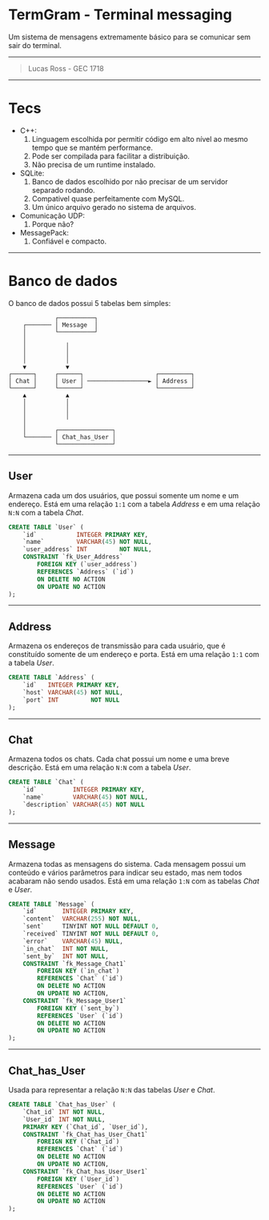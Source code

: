 # TermGram - Terminal messaging

Um sistema de mensagens extremamente básico para se comunicar sem sair do terminal.

----

> Lucas Ross - GEC 1718

---

# Tecs

- C++:
    1. Linguagem escolhida por permitir código em alto nível ao mesmo tempo que se mantém performance.
    2. Pode ser compilada para facilitar a distribuição.
    3. Não precisa de um runtime instalado.
- SQLite:
    1. Banco de dados escolhido por não precisar de um servidor separado rodando.
    2. Compativel quase perfeitamente com MySQL.
    3. Um único arquivo gerado no sistema de arquivos.
- Comunicação UDP:
    1. Porque não?
- MessagePack:
    1. Confiável e compacto.

---

# Banco de dados

O banco de dados possui 5 tabelas bem simples:

```
             ┌──────────┐
    ┌─────── │ Message  │
    │        └──────────┘
    │
    │           │
    │           │
    │           │
    ▼           ▼
┌──────┐     ┌──────┐                    ┌─────────┐
│ Chat │     │ User │ ─────────────────► │ Address │
└──────┘     └──────┘                    └─────────┘
    ▲           ▲
    │           │
    │           │
    │           │
    │
    │        ┌───────────────┐
    └─────── │ Chat_has_User │
             └───────────────┘
```

---

## User

Armazena cada um dos usuários, que possui somente um nome e um endereço.
Está em uma relação `1:1` com a tabela _Address_ e em uma relação `N:N` com a
tabela _Chat_.

```sql
CREATE TABLE `User` (
    `id`           INTEGER PRIMARY KEY,
    `name`         VARCHAR(45) NOT NULL,
    `user_address` INT         NOT NULL,
    CONSTRAINT `fk_User_Address`
        FOREIGN KEY (`user_address`)
        REFERENCES `Address` (`id`)
        ON DELETE NO ACTION
        ON UPDATE NO ACTION
);
```

---

## Address

Armazena os endereços de transmissão para cada usuário, que é constituído
somente de um endereço e porta. Está em uma relação `1:1` com a tabela _User_.

```sql
CREATE TABLE `Address` (
    `id`   INTEGER PRIMARY KEY,
    `host` VARCHAR(45) NOT NULL,
    `port` INT         NOT NULL
);
```

---

## Chat

Armazena todos os chats. Cada chat possui um nome e uma breve descrição.
Está em uma relação `N:N` com a tabela _User_.

```sql
CREATE TABLE `Chat` (
    `id`          INTEGER PRIMARY KEY,
    `name`        VARCHAR(45) NOT NULL,
    `description` VARCHAR(45) NOT NULL
);
```

---

## Message

Armazena todas as mensagens do sistema. Cada mensagem possui um conteúdo e
vários parâmetros para indicar seu estado, mas nem todos acabaram não sendo
usados. Está em uma relação `1:N` com as tabelas _Chat_ e _User_.

```sql
CREATE TABLE `Message` (
    `id`       INTEGER PRIMARY KEY,
    `content`  VARCHAR(255) NOT NULL,
    `sent`     TINYINT NOT NULL DEFAULT 0,
    `received` TINYINT NOT NULL DEFAULT 0,
    `error`    VARCHAR(45) NULL,
    `in_chat`  INT NOT NULL,
    `sent_by`  INT NOT NULL,
    CONSTRAINT `fk_Message_Chat1`
        FOREIGN KEY (`in_chat`)
        REFERENCES `Chat` (`id`)
        ON DELETE NO ACTION
        ON UPDATE NO ACTION,
    CONSTRAINT `fk_Message_User1`
        FOREIGN KEY (`sent_by`)
        REFERENCES `User` (`id`)
        ON DELETE NO ACTION
        ON UPDATE NO ACTION
);
```

---

## Chat_has_User

Usada para representar a relação `N:N` das tabelas _User_ e _Chat_.

```sql
CREATE TABLE `Chat_has_User` (
    `Chat_id` INT NOT NULL,
    `User_id` INT NOT NULL,
    PRIMARY KEY (`Chat_id`, `User_id`),
    CONSTRAINT `fk_Chat_has_User_Chat1`
        FOREIGN KEY (`Chat_id`)
        REFERENCES `Chat` (`id`)
        ON DELETE NO ACTION
        ON UPDATE NO ACTION,
    CONSTRAINT `fk_Chat_has_User_User1`
        FOREIGN KEY (`User_id`)
        REFERENCES `User` (`id`)
        ON DELETE NO ACTION
        ON UPDATE NO ACTION
);
```

